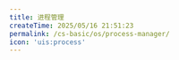 ```yaml
---
title: 进程管理
createTime: 2025/05/16 21:51:23
permalink: /cs-basic/os/process-manager/
icon: 'uis:process'
---
```

